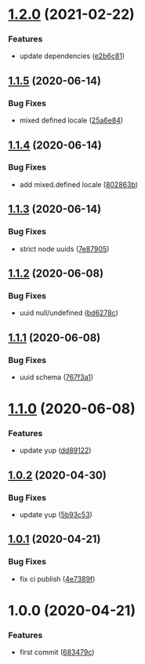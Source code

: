 # [1.2.0](https://github.com/whitewater-guide/validation/compare/v1.1.5...v1.2.0) (2021-02-22)


### Features

* update dependencies ([e2b6c81](https://github.com/whitewater-guide/validation/commit/e2b6c813f7020eb8ea363c16129b6c52a691aed9))

## [1.1.5](https://github.com/whitewater-guide/validation/compare/v1.1.4...v1.1.5) (2020-06-14)


### Bug Fixes

* mixed defined locale ([25a6e84](https://github.com/whitewater-guide/validation/commit/25a6e84728887e2a02e5e5fb2cefd9a6e30c8b2e))

## [1.1.4](https://github.com/whitewater-guide/validation/compare/v1.1.3...v1.1.4) (2020-06-14)


### Bug Fixes

* add mixed.defined locale ([802863b](https://github.com/whitewater-guide/validation/commit/802863b442921d6d433998bba0d4e5b7b686d5a0))

## [1.1.3](https://github.com/whitewater-guide/validation/compare/v1.1.2...v1.1.3) (2020-06-14)


### Bug Fixes

* strict node uuids ([7e87905](https://github.com/whitewater-guide/validation/commit/7e87905adfeff35bdcc4e890e2781031f1138b7d))

## [1.1.2](https://github.com/whitewater-guide/validation/compare/v1.1.1...v1.1.2) (2020-06-08)


### Bug Fixes

* uuid null/undefined ([bd6278c](https://github.com/whitewater-guide/validation/commit/bd6278cf9c446b1bf4fe293efc1929b8addeedd3))

## [1.1.1](https://github.com/whitewater-guide/validation/compare/v1.1.0...v1.1.1) (2020-06-08)


### Bug Fixes

* uuid schema ([767f3a1](https://github.com/whitewater-guide/validation/commit/767f3a1ddb5310f025c5bef95465eb0d9f39bb86))

# [1.1.0](https://github.com/whitewater-guide/validation/compare/v1.0.2...v1.1.0) (2020-06-08)


### Features

* update yup ([dd89122](https://github.com/whitewater-guide/validation/commit/dd89122485a553de4619d3953dc1c51ff89ce7ee))

## [1.0.2](https://github.com/whitewater-guide/validation/compare/v1.0.1...v1.0.2) (2020-04-30)


### Bug Fixes

* update yup ([5b93c53](https://github.com/whitewater-guide/validation/commit/5b93c5307c2840b2d96a695331bb1875247020ab))

## [1.0.1](https://github.com/whitewater-guide/validation/compare/v1.0.0...v1.0.1) (2020-04-21)


### Bug Fixes

* fix ci publish ([4e7389f](https://github.com/whitewater-guide/validation/commit/4e7389f330da85c5177adbb7606c06f95752d58d))

# 1.0.0 (2020-04-21)


### Features

* first commit ([683479c](https://github.com/whitewater-guide/validation/commit/683479c5e8780fe2920463bcc9542a7680ade7d7))
